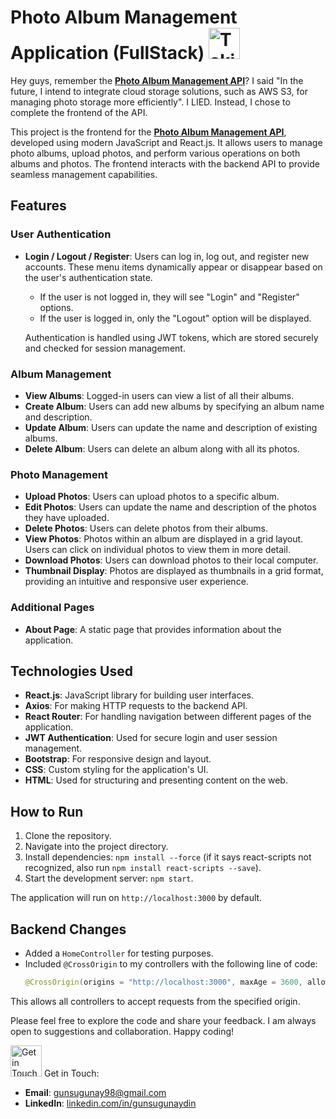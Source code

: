 # Photo Album Management Application (FullStack) <img src="https://media.tenor.com/EAmrxInvWaMAAAAj/hamster-cute.gif" alt="Taking Photo Gif" width="50" height="50">

Hey guys, remember the [**Photo Album Management API**](https://github.com/gunsugunaydin/Photo-Album-Management-API)? I said "In the future, I intend to integrate cloud storage solutions, such as AWS S3, for managing photo storage more efficiently". I LIED. Instead, I chose to complete the frontend of the API.

This project is the frontend for the [**Photo Album Management API**](https://github.com/gunsugunaydin/Photo-Album-Management-API), developed using modern JavaScript and React.js. It allows users to manage photo albums, upload photos, and perform various operations on both albums and photos. The frontend interacts with the backend API to provide seamless management capabilities.

## Features

### User Authentication
- **Login / Logout / Register**: Users can log in, log out, and register new accounts. These menu items dynamically appear or disappear based on the user's authentication state.
  - If the user is not logged in, they will see "Login" and "Register" options.
  - If the user is logged in, only the "Logout" option will be displayed.
  
  Authentication is handled using JWT tokens, which are stored securely and checked for session management.

### Album Management
- **View Albums**: Logged-in users can view a list of all their albums.
- **Create Album**: Users can add new albums by specifying an album name and description.
- **Update Album**: Users can update the name and description of existing albums.
- **Delete Album**: Users can delete an album along with all its photos.

### Photo Management
- **Upload Photos**: Users can upload photos to a specific album.
- **Edit Photos**: Users can update the name and description of the photos they have uploaded.
- **Delete Photos**: Users can delete photos from their albums.
- **View Photos**: Photos within an album are displayed in a grid layout. Users can click on individual photos to view them in more detail.
- **Download Photos**: Users can download photos to their local computer.
- **Thumbnail Display**: Photos are displayed as thumbnails in a grid format, providing an intuitive and responsive user experience.

### Additional Pages
- **About Page**: A static page that provides information about the application.

## Technologies Used
- **React.js**: JavaScript library for building user interfaces.
- **Axios**: For making HTTP requests to the backend API.
- **React Router**: For handling navigation between different pages of the application.
- **JWT Authentication**: Used for secure login and user session management.
- **Bootstrap**: For responsive design and layout.
- **CSS**: Custom styling for the application's UI.
- **HTML**: Used for structuring and presenting content on the web.

## How to Run

1. Clone the repository.
2. Navigate into the project directory.
3. Install dependencies: `npm install --force` (if it says react-scripts not recognized, also run `npm install react-scripts --save`).
4. Start the development server: `npm start`.

The application will run on `http://localhost:3000` by default.

## Backend Changes
- Added a `HomeController` for testing purposes.
- Included `@CrossOrigin` to my controllers with the following line of code:
  ```java
  @CrossOrigin(origins = "http://localhost:3000", maxAge = 3600, allowedHeaders = "*")

This allows all controllers to accept requests from the specified origin.

Please feel free to explore the code and share your feedback. I am always open to suggestions and collaboration. Happy coding!

<img src="https://media.tenor.com/QbsVdi4RPTUAAAAj/cat-cute.gif" alt="Get in Touch Gif" width="50" height="50"> Get in Touch:

- **Email**: [gunsugunay98@gmail.com](mailto:gunsugunay98@gmail.com)
- **LinkedIn**: [linkedin.com/in/gunsugunaydin](https://www.linkedin.com/in/gunsugunaydin/)


